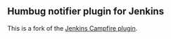 ## Humbug notifier plugin for Jenkins

This is a fork of the [Jenkins Campfire plugin](https://github.com/jenkinsci/campfire-plugin).
